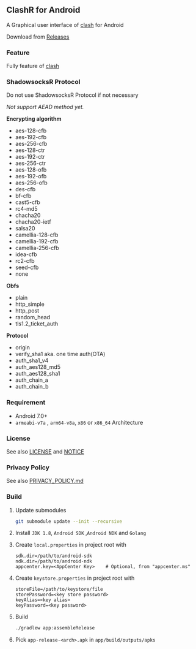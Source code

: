 ## ClashR for Android

A Graphical user interface of [clash](https://github.com/Dreamacro/clash) for Android

Download from [Releases](https://github.com/Kr328/ClashForAndroid/releases)

### Feature

Fully feature of [clash](https://github.com/Dreamacro/clash)

### ShadowsocksR Protocol

Do not use ShadowsocksR Protocol if not necessary

*Not support AEAD method yet.*

**Encrypting algorithm**
- aes-128-cfb
- aes-192-cfb
- aes-256-cfb
- aes-128-ctr
- aes-192-ctr
- aes-256-ctr
- aes-128-ofb
- aes-192-ofb
- aes-256-ofb
- des-cfb
- bf-cfb
- cast5-cfb
- rc4-md5
- chacha20
- chacha20-ietf
- salsa20
- camellia-128-cfb
- camellia-192-cfb
- camellia-256-cfb
- idea-cfb
- rc2-cfb
- seed-cfb
- none

**Obfs**
- plain
- http_simple
- http_post
- random_head
- tls1.2_ticket_auth

**Protocol**
- origin
- verify_sha1 aka. one time auth(OTA)
- auth_sha1_v4
- auth_aes128_md5
- auth_aes128_sha1
- auth_chain_a
- auth_chain_b

### Requirement

* Android 7.0+
* `armeabi-v7a` , `arm64-v8a`, `x86` or `x86_64` Architecture

### License

See also [LICENSE](./LICENSE) and [NOTICE](./NOTICE)



###  Privacy Policy

See also [PRIVACY_POLICY.md](./PRIVACY_POLICY.md)



### Build

1. Update submodules

   ```bash
   git submodule update --init --recursive
   ```

2. Install `JDK 1.8`, `Android SDK` ,`Android NDK` and `Golang`

3. Create `local.properties` in project root with 

   ```properties
   sdk.dir=/path/to/android-sdk
   ndk.dir=/path/to/android-ndk
   appcenter.key=<AppCenter Key>    # Optional, from "appcenter.ms"
   ```

4. Create `keystore.properties` in project root with

   ```properties
   storeFile=/path/to/keystore/file
   storePassword=<key store password>
   keyAlias=<key alias>
   keyPassword=<key password>
   ``` 

5. Build

   ```bash
   ./gradlew app:assembleRelease
   ```

6. Pick `app-release-<arch>.apk` in `app/build/outputs/apks`
